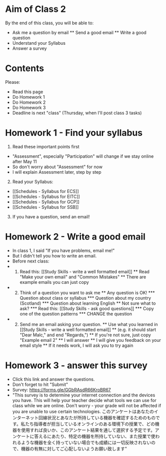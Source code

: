 # Aim of Class 2
By the end of this class, you will be able to:
* Ask me a question by email
** Send a good email
** Write a good question
* Understand your Syllabus
* Answer a survey

# Contents
Please:
* Read this page 
* Do Homework 1
* Do Homework 2 
* Do Homework 3
* Deadline is next "class" (Thursday, when I'll post class 3 tasks)

# Homework 1 - Find your syllabus
1) Read these important points first
* "Assessment", especially "Participation" will change if we stay online after May 11
* So <green>don't worry</green> about "Assessment" for now
* I will explain Assessment later, step by step
2) Read your Syllabus:
* [[Schedules - Syllabus for ECS]]
* [[Schedules - Syllabus for EITC]]
* [[Schedules - Syllabus for GCP]]
* [[Schedules - Syllabus for SSB]]
3) If you have a question, send an email!


# Homework 2 - Write a good email
* In class 1, I said "If you have problems, email me!"
* But I didn't tell you how to write an email.
* Before next class:
* 1) Read this: [[Study Skills - write a well formatted email]]
** Read "Make your own email" and "Common Mistakes"
** There are example emails you can just copy
* 2) Think of a question you want to ask me
** Any question is OK!
*** Question about class or syllabus
*** Question about my country (Scotland)
*** Question about learning English 
** Not sure what to ask? 
*** Read this: [[Study Skills - ask good questions]]
*** Copy one of the question patterns
*** CHANGE the question
* 2) Send me an email asking your question. 
** Use what you learned in [[Study Skills - write a well formatted email]]
** (e.g. it should start "Dear Malc," and end "Regards,")
** If you're not sure, just copy "Example email 2" 
** I will answer 
** I will give you feedback on your email style 
** If it needs work, I will ask you to try again

# Homework 3 - answer this survey
* Click this link and answer the questions. 
* Don't forget to hit "Submit"
* Survey: https://forms.gle/GGbRAsdR66KroBR67
* "This survey is to determine your internet connection and the devices you have. This will help your teacher decide what tools we can use for class while we are online. Don't worry - your grade will not be affected if you are unable to use certain technologies. このアンケートはあなたのインターネット回線状況とあなたが所持している機器を確認するためのものです。私たち指導者が担当しているオンラインのある環境下の授業で、どの機器を使用すれば良いか、このアンケート結果を通して選択する予定です。アンケートに答えるにあたり、特定の機器を所持していない、また授業で使われるような機器を全く持っていない場合でも成績には一切反映されないので、機器の有無に対してご心配しないようお願い致します"

